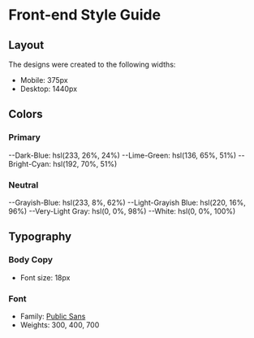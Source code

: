 # Front-end Style Guide

## Layout

The designs were created to the following widths:

- Mobile: 375px
- Desktop: 1440px

## Colors

### Primary

--Dark-Blue: hsl(233, 26%, 24%)
--Lime-Green: hsl(136, 65%, 51%)
--Bright-Cyan: hsl(192, 70%, 51%)

### Neutral

--Grayish-Blue: hsl(233, 8%, 62%)
--Light-Grayish Blue: hsl(220, 16%, 96%)
--Very-Light Gray: hsl(0, 0%, 98%)
--White: hsl(0, 0%, 100%)

## Typography

### Body Copy

- Font size: 18px

### Font

- Family: [Public Sans](https://fonts.google.com/specimen/Public+Sans)
- Weights: 300, 400, 700